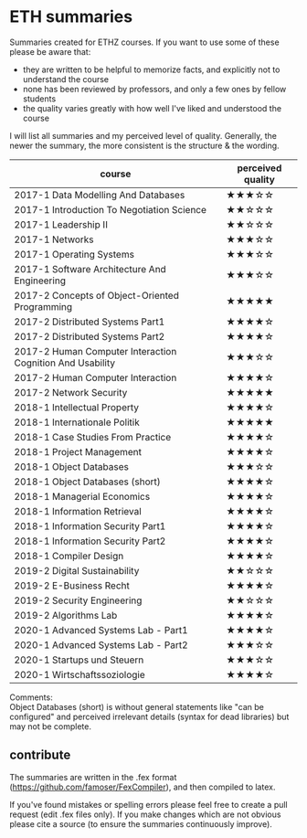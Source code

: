 # ETH summaries
Summaries created for ETHZ courses. If you want to use some of these please be aware that:

- they are written to be helpful to memorize facts, and explicitly not to understand the course
- none has been reviewed by professors, and only a few ones by fellow students
- the quality varies greatly with how well I've liked and understood the course

I will list all summaries and my perceived level of quality. 
Generally, the newer the summary, the more consistent is the structure & the wording. 

| course | perceived quality |
|---|---|
| 2017-1 Data Modelling And Databases | ★★★☆☆ | 
| 2017-1 Introduction To Negotiation Science | ★★☆☆☆ | 
| 2017-1 Leadership II | ★★☆☆☆ | 
| 2017-1 Networks | ★★★☆☆ |
| 2017-1 Operating Systems | ★★★☆☆ |
| 2017-1 Software Architecture And Engineering | ★★★☆☆ |
| 2017-2 Concepts of Object-Oriented Programming | ★★★★★ |
| 2017-2 Distributed Systems Part1 | ★★★★☆ |
| 2017-2 Distributed Systems Part2 | ★★★★☆ |
| 2017-2 Human Computer Interaction Cognition And Usability | ★★★☆☆ |
| 2017-2 Human Computer Interaction | ★★★★☆ |
| 2017-2 Network Security | ★★★★★ |
| 2018-1 Intellectual Property | ★★★★☆ |
| 2018-1 Internationale Politik | ★★★★★ |
| 2018-1 Case Studies From Practice | ★★★★☆ |
| 2018-1 Project Management | ★★★★☆ |
| 2018-1 Object Databases | ★★★☆☆ |
| 2018-1 Object Databases (short) | ★★★★☆ |
| 2018-1 Managerial Economics | ★★★★☆ |
| 2018-1 Information Retrieval | ★★★★☆ |
| 2018-1 Information Security Part1 | ★★★★☆ |
| 2018-1 Information Security Part2 | ★★★★☆ |
| 2018-1 Compiler Design | ★★★★☆ |
| 2019-2 Digital Sustainability | ★★☆☆☆ |
| 2019-2 E-Business Recht | ★★★★☆ |
| 2019-2 Security Engineering | ★★☆☆☆ |
| 2019-2 Algorithms Lab | ★★★★☆ |
| 2020-1 Advanced Systems Lab - Part1 | ★★★★☆ |
| 2020-1 Advanced Systems Lab - Part2 | ★★★☆☆ |
| 2020-1 Startups und Steuern | ★★★☆☆ |
| 2020-1 Wirtschaftssoziologie | ★★★★☆ |

Comments:  
Object Databases (short) is without general statements like "can be configured" and perceived irrelevant details (syntax for dead libraries) but may not be complete.

## contribute
The summaries are written in the .fex format (https://github.com/famoser/FexCompiler), and then compiled to latex.

If you've found mistakes or spelling errors please feel free to create a pull request (edit .fex files only).
If you make changes which are not obvious please cite a source (to ensure the summaries continuously improve).
